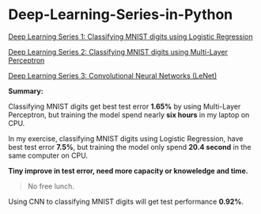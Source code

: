 # Deep-Learning-Series-in-Python

[Deep Learning Series 1: Classifying MNIST digits using Logistic Regression](http://nbviewer.jupyter.org/github/yishi/Deep-Learning-Series-in-Python/blob/master/deep_learning_series_1.ipynb)


[Deep Learning Series 2: Classifying MNIST digits using Multi-Layer Perceptron](http://nbviewer.jupyter.org/github/yishi/Deep-Learning-Series-in-Python/blob/master/deep_learning_series_2.ipynb)


[Deep Learning Series 3: Convolutional Neural Networks (LeNet)](http://nbviewer.jupyter.org/github/yishi/Deep-Learning-Series-in-Python/blob/master/deep_learning_series_3.ipynb)

**Summary:**

Classifying MNIST digits get best test error **1.65%** by using Multi-Layer Perceptron, but training the model spend nearly **six hours** in my laptop on CPU.

In my exercise, classifying MNIST digits using Logistic Regression, have best test error **7.5%**, but training the model only spend **20.4 second** in the same computer on CPU.

**Tiny improve in test error, need more capacity or knoweledge and time.**
> No free lunch.

Using CNN to classifying MNIST digits will get test performance **0.92%**.
